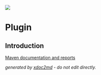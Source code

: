 ![](http://dev.lutece.paris.fr/jenkins/buildStatus/icon?job=cms-plugin-rating-deploy)
# Plugin

## Introduction


[Maven documentation and reports](http://dev.lutece.paris.fr/plugins/plugin-rating/)



 *generated by [xdoc2md](https://github.com/lutece-platform/tools-maven-xdoc2md-plugin) - do not edit directly.*